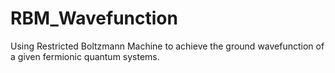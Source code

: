 # RBM_Wavefunction
Using Restricted Boltzmann Machine to achieve the ground wavefunction of a given fermionic quantum systems.
